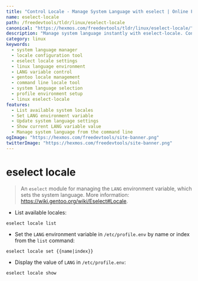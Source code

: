 ```yaml
---
title: "Control Locale - Manage System Language with eselect | Online Free DevTools by Hexmos"
name: eselect-locale
path: /freedevtools/tldr/linux/eselect-locale
canonical: "https://hexmos.com/freedevtools/tldr/linux/eselect-locale/"
description: "Manage system language instantly with eselect-locale. Configure the LANG environment variable, list available locales and set your preferred system language. Free online tool, no registration required."
category: linux
keywords:
  - system language manager
  - locale configuration tool
  - eselect locale settings
  - linux language environment
  - LANG variable control
  - gentoo locale management
  - command line locale tool
  - system language selection
  - profile environment setup
  - linux eselect-locale
features:
  - List available system locales
  - Set LANG environment variable
  - Update system language settings
  - Show current LANG variable value
  - Manage system language from the command line
ogImage: "https://hexmos.com/freedevtools/site-banner.png"
twitterImage: "https://hexmos.com/freedevtools/site-banner.png"
---
```


# eselect locale

> An `eselect` module for managing the `LANG` environment variable, which sets the system language.
> More information: <https://wiki.gentoo.org/wiki/Eselect#Locale>.

- List available locales:

`eselect locale list`

- Set the `LANG` environment variable in `/etc/profile.env` by name or index from the `list` command:

`eselect locale set {{name|index}}`

- Display the value of `LANG` in `/etc/profile.env`:

`eselect locale show`
